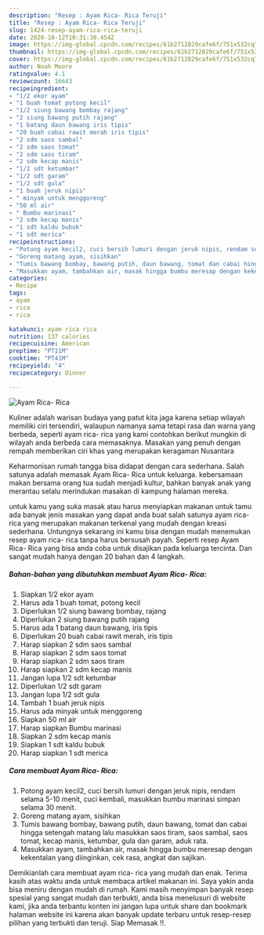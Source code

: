 ```yaml
---
description: "Resep : Ayam Rica- Rica Teruji"
title: "Resep : Ayam Rica- Rica Teruji"
slug: 1424-resep-ayam-rica-rica-teruji
date: 2020-10-12T10:31:30.454Z
image: https://img-global.cpcdn.com/recipes/61b2712829cafe6f/751x532cq70/ayam-rica-rica-foto-resep-utama.jpg
thumbnail: https://img-global.cpcdn.com/recipes/61b2712829cafe6f/751x532cq70/ayam-rica-rica-foto-resep-utama.jpg
cover: https://img-global.cpcdn.com/recipes/61b2712829cafe6f/751x532cq70/ayam-rica-rica-foto-resep-utama.jpg
author: Noah Moore
ratingvalue: 4.1
reviewcount: 16643
recipeingredient:
- "1/2 ekor ayam"
- "1 buah tomat potong kecil"
- "1/2 siung bawang bombay rajang"
- "2 siung bawang putih rajang"
- "1 batang daun bawang iris tipis"
- "20 buah cabai rawit merah iris tipis"
- "2 sdm saos sambal"
- "2 sdm saos tomat"
- "2 sdm saos tiram"
- "2 sdm kecap manis"
- "1/2 sdt ketumbar"
- "1/2 sdt garam"
- "1/2 sdt gula"
- "1 buah jeruk nipis"
- " minyak untuk menggoreng"
- "50 ml air"
- " Bumbu marinasi"
- "2 sdm kecap manis"
- "1 sdt kaldu bubuk"
- "1 sdt merica"
recipeinstructions:
- "Potong ayam kecil2, cuci bersih lumuri dengan jeruk nipis, rendam selama 5-10 menit, cuci kembali, masukkan bumbu marinasi simpan selama 30 menit."
- "Goreng matang ayam, sisihkan"
- "Tumis bawang bombay, bawang putih, daun bawang, tomat dan cabai hingga setengah matang lalu masukkan saos tiram, saos sambal, saos tomat, kecap manis, ketumbar, gula dan garam, aduk rata."
- "Masukkan ayam, tambahkan air, masak hingga bumbu meresap dengan kekentalan yang diinginkan, cek rasa, angkat dan sajikan."
categories:
- Recipe
tags:
- ayam
- rica
- rica

katakunci: ayam rica rica 
nutrition: 137 calories
recipecuisine: American
preptime: "PT11M"
cooktime: "PT41M"
recipeyield: "4"
recipecategory: Dinner

---
```



![Ayam Rica- Rica](https://img-global.cpcdn.com/recipes/61b2712829cafe6f/751x532cq70/ayam-rica-rica-foto-resep-utama.jpg)

Kuliner adalah warisan budaya yang patut kita jaga karena setiap wilayah memiliki ciri tersendiri, walaupun namanya sama tetapi rasa dan warna yang berbeda, seperti ayam rica- rica yang kami contohkan berikut mungkin di wilayah anda berbeda cara memasaknya. Masakan yang penuh dengan rempah memberikan ciri khas yang merupakan keragaman Nusantara



Keharmonisan rumah tangga bisa didapat dengan cara sederhana. Salah satunya adalah memasak Ayam Rica- Rica untuk keluarga. kebersamaan makan bersama orang tua sudah menjadi kultur, bahkan banyak anak yang merantau selalu merindukan masakan di kampung halaman mereka.

untuk kamu yang suka masak atau harus menyiapkan makanan untuk tamu ada banyak jenis masakan yang dapat anda buat salah satunya ayam rica- rica yang merupakan makanan terkenal yang mudah dengan kreasi sederhana. Untungnya sekarang ini kamu bisa dengan mudah menemukan resep ayam rica- rica tanpa harus bersusah payah.
Seperti resep Ayam Rica- Rica yang bisa anda coba untuk disajikan pada keluarga tercinta. Dan sangat mudah hanya dengan 20 bahan dan 4 langkah.


<!--inarticleads1-->

##### Bahan-bahan yang dibutuhkan membuat Ayam Rica- Rica:

1. Siapkan 1/2 ekor ayam
1. Harus ada 1 buah tomat, potong kecil
1. Diperlukan 1/2 siung bawang bombay, rajang
1. Diperlukan 2 siung bawang putih rajang
1. Harus ada 1 batang daun bawang, iris tipis
1. Diperlukan 20 buah cabai rawit merah, iris tipis
1. Harap siapkan 2 sdm saos sambal
1. Harap siapkan 2 sdm saos tomat
1. Harap siapkan 2 sdm saos tiram
1. Harap siapkan 2 sdm kecap manis
1. Jangan lupa 1/2 sdt ketumbar
1. Diperlukan 1/2 sdt garam
1. Jangan lupa 1/2 sdt gula
1. Tambah 1 buah jeruk nipis
1. Harus ada  minyak untuk menggoreng
1. Siapkan 50 ml air
1. Harap siapkan  Bumbu marinasi
1. Siapkan 2 sdm kecap manis
1. Siapkan 1 sdt kaldu bubuk
1. Harap siapkan 1 sdt merica




<!--inarticleads2-->

##### Cara membuat  Ayam Rica- Rica:

1. Potong ayam kecil2, cuci bersih lumuri dengan jeruk nipis, rendam selama 5-10 menit, cuci kembali, masukkan bumbu marinasi simpan selama 30 menit.
1. Goreng matang ayam, sisihkan
1. Tumis bawang bombay, bawang putih, daun bawang, tomat dan cabai hingga setengah matang lalu masukkan saos tiram, saos sambal, saos tomat, kecap manis, ketumbar, gula dan garam, aduk rata.
1. Masukkan ayam, tambahkan air, masak hingga bumbu meresap dengan kekentalan yang diinginkan, cek rasa, angkat dan sajikan.




Demikianlah cara membuat ayam rica- rica yang mudah dan enak. Terima kasih atas waktu anda untuk membaca artikel makanan ini. Saya yakin anda bisa meniru dengan mudah di rumah. Kami masih menyimpan banyak resep spesial yang sangat mudah dan terbukti, anda bisa menelusuri di website kami, jika anda terbantu konten ini jangan lupa untuk share dan bookmark halaman website ini karena akan banyak update terbaru untuk resep-resep pilihan yang terbukti dan teruji. Siap Memasak !!. 
